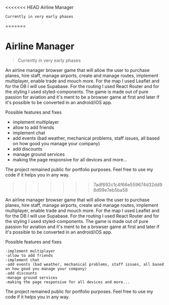 <<<<<<< HEAD
Airline Manager

    Currently in very early phases
=======
# Airline Manager
> Currently in very early phases

An airline manager browser game that will allow the user to purchase planes, hire staff, manage airports, create and manage routes, implement multiplayer, enable trade and mouch more.
For the map I used Leaflet and for the DB I will use Supabase. For the routing I used React Router and for the styling I used styled-components.
The game is made out of pure passion for aviation and it's ment to be a browser game at first and later if it's possible to be converted in an android/iOS app.

 Possible features and fixes
 - implement multiplayer
 - allow to add friends
 - implement chat
 - add events (bad weather, mechanical problems, staff issues, all based on how good you manage your company)
 - add discounts
 - manage ground services
 - making the page responsive for all devices
and more...

The project remained public for portfolio purposes. Feel free to use my code if it helps you in any way.
>>>>>>> 7adf692c1c4f66e559674d32dd98d99e7eb5ba58

An airline manager browser game that will allow the user to purchase planes, hire staff, manage airports, create and manage routes, implement multiplayer, enable trade and mouch more. For the map I used Leaflet and for the DB I will use Supabase. For the routing I used React Router and for the styling I used styled-components. The game is made out of pure passion for aviation and it's ment to be a browser game at first and later if it's possible to be converted in an android/iOS app.

Possible features and fixes

    -implement multiplayer
    -allow to add friends
    -implement chat
    -add events (bad weather, mechanical problems, staff issues, all based on how good you manage your company)
    -add discounts
    -manage ground services
    -making the page responsive for all devices and more...

The project remained public for portfolio purposes. Feel free to use my code if it helps you in any way.
